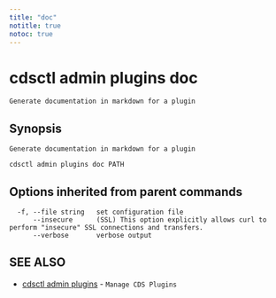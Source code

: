 ```yaml
---
title: "doc"
notitle: true
notoc: true
---
```

# cdsctl admin plugins doc

`Generate documentation in markdown for a plugin`

## Synopsis

`Generate documentation in markdown for a plugin`

```
cdsctl admin plugins doc PATH
```

## Options inherited from parent commands

```
  -f, --file string   set configuration file
      --insecure      (SSL) This option explicitly allows curl to perform "insecure" SSL connections and transfers.
      --verbose       verbose output
```

## SEE ALSO

* [cdsctl admin plugins](/docs/components/cdsctl/admin/plugins/)	 - `Manage CDS Plugins`

